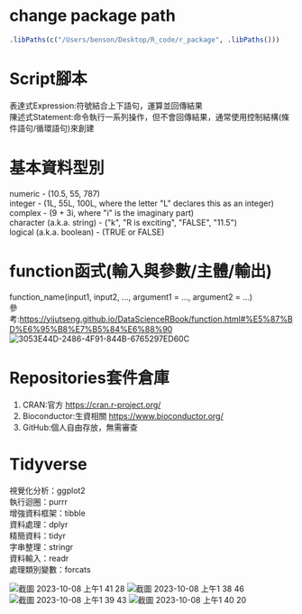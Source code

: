 # change package path 
```R
.libPaths(c("/Users/benson/Desktop/R_code/r_package", .libPaths()))
```
# Script腳本
表達式Expression:符號結合上下語句，運算並回傳結果  
陳述式Statement:命令執行一系列操作，但不會回傳結果，通常使用控制結構(條件語句/循環語句)來創建
# 基本資料型別
numeric - (10.5, 55, 787)  
integer - (1L, 55L, 100L, where the letter "L" declares this as an integer)  
complex - (9 + 3i, where "i" is the imaginary part)  
character (a.k.a. string) - ("k", "R is exciting", "FALSE", "11.5")  
logical (a.k.a. boolean) - (TRUE or FALSE)  

# function函式(輸入與參數/主體/輸出)
function_name(input1, input2, ..., argument1 = ..., argument2 = ...)  
參考:https://yijutseng.github.io/DataScienceRBook/function.html#%E5%87%BD%E6%95%B8%E7%B5%84%E6%88%90
![3053E44D-2486-4F91-844B-6765297ED60C](https://github.com/benson1231/R/assets/144930897/5a053fb0-b946-4c69-84a9-fe0dacb13f77)  

# Repositories套件倉庫
1. CRAN:官方 https://cran.r-project.org/  
2. Bioconductor:生資相關 https://www.bioconductor.org/  
3. GitHub:個人自由存放，無需審查

# Tidyverse
視覺化分析：ggplot2  
執行迴圈：purrr  
增強資料框架：tibble  
資料處理：dplyr  
精簡資料：tidyr  
字串整理：stringr  
資料輸入：readr  
處理類別變數：forcats  

![截圖 2023-10-08 上午1 41 28](https://github.com/benson1231/basic_R/assets/144930897/4bc40718-111f-469b-95f2-4993364e24e2)
![截圖 2023-10-08 上午1 38 46](https://github.com/benson1231/basic_R/assets/144930897/d5f9053b-b87c-447c-90aa-86b9cea319fa)
![截圖 2023-10-08 上午1 39 43](https://github.com/benson1231/basic_R/assets/144930897/d19073db-dc32-4d23-b0d9-5b522495fc19)
![截圖 2023-10-08 上午1 40 20](https://github.com/benson1231/basic_R/assets/144930897/c4a5a540-1f54-402f-8620-b000f29cfc87)
















